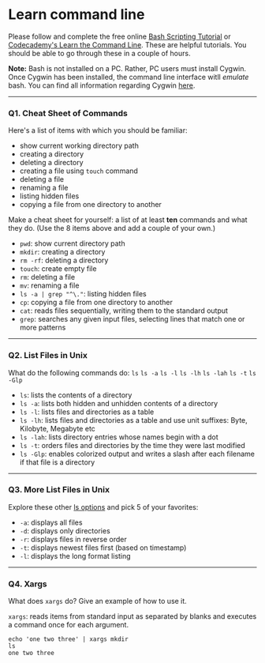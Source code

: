 # Learn command line

Please follow and complete the free online [Bash Scripting Tutorial](https://ryanstutorials.net/bash-scripting-tutorial/) or [Codecademy's Learn the Command Line](https://www.codecademy.com/learn/learn-the-command-line). These are helpful tutorials. You should be able to go through these in a couple of hours.

**Note:** Bash is not installed on a PC. Rather, PC users must install Cygwin. Once Cygwin has been installed, the command line interface witll _emulate_ bash. You can find all information regarding Cygwin [here](https://www.cygwin.com/).

---

### Q1.  Cheat Sheet of Commands

Here's a list of items with which you should be familiar:
* show current working directory path
* creating a directory
* deleting a directory
* creating a file using `touch` command
* deleting a file
* renaming a file
* listing hidden files
* copying a file from one directory to another

Make a cheat sheet for yourself: a list of at least **ten** commands and what they do.  (Use the 8 items above and add a couple of your own.)

* `pwd`: show current directory path
* `mkdir`: creating a directory
* `rm -rf`: deleting a directory
* `touch`: create empty file
* `rm`: deleting a file
* `mv`: renaming a file
* `ls -a | grep "^\."`: listing hidden files
* `cp`: copying a file from one directory to another
* `cat`: reads files sequentially, writing them to the standard output
* `grep`: searches any given input files, selecting lines that match one or more patterns

---

### Q2.  List Files in Unix

What do the following commands do:
`ls`
`ls -a`
`ls -l`
`ls -lh`
`ls -lah`
`ls -t`
`ls -Glp`

* `ls`: lists the contents of a directory
* `ls -a`: lists both hidden and unhidden contents of a directory
* `ls -l`: lists files and directories as a table
* `ls -lh`: lists files and directories as a table and use unit suffixes: Byte, Kilobyte, Megabyte etc
* `ls -lah`:  lists directory entries whose names begin with a dot
* `ls -t`: orders files and directories by the time they were last modified
* `ls -Glp`: enables colorized output and writes a slash after each filename if that file is a directory

---

### Q3.  More List Files in Unix

Explore these other [ls options](http://www.techonthenet.com/unix/basic/ls.php) and pick 5 of your favorites:

* `-a`: displays all files
* `-d`: displays only directories
* `-r`: displays files in reverse order
* `-t`: displays newest files first (based on timestamp)
* `-l`: displays the long format listing

---

### Q4.  Xargs

What does `xargs` do? Give an example of how to use it.

`xargs`: reads items from standard input as separated by blanks and executes a command once for each argument.
```shell
echo 'one two three' | xargs mkdir
ls
one two three
```


